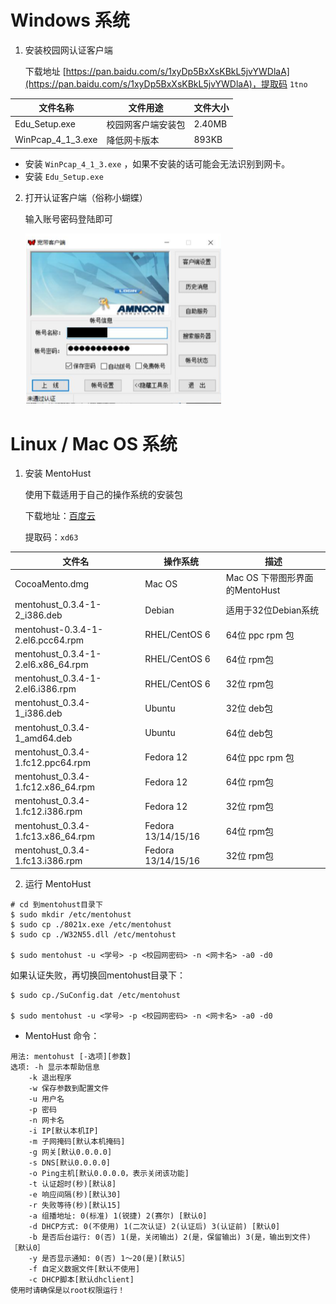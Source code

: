 # Windows 系统

1. 安装校园网认证客户端

   下载地址 [https://pan.baidu.com/s/1xyDp5BxXsKBkL5jvYWDlaA](https://pan.baidu.com/s/1xyDp5BxXsKBkL5jvYWDlaA)，提取码 `1tno`

| 文件名称          | 文件用途           | 文件大小 |
| ----------------- | ------------------ | -------- |
| Edu_Setup.exe     | 校园网客户端安装包 | 2.40MB   |
| WinPcap_4_1_3.exe | 降低网卡版本       | 893KB    |

- 安装 `WinPcap_4_1_3.exe` ，如果不安装的话可能会无法识别到网卡。
- 安装 `Edu_Setup.exe` 

2. 打开认证客户端（俗称小蝴蝶）

   输入账号密码登陆即可

   ![IP](\images\9.png)

# Linux / Mac OS 系统

1. 安装 MentoHust

   使用下载适用于自己的操作系统的安装包

   下载地址：[百度云](https://pan.baidu.com/s/1Oy0ILi6KszilRsc7ZD-0lg)

   提取码：`xd63`

| 文件名                             | 操作系统           | 描述                           |
| ---------------------------------- | ------------------ | ------------------------------ |
| CocoaMento.dmg                     | Mac OS             | Mac OS 下带图形界面的MentoHust |
| mentohust_0.3.4-1-2_i386.deb       | Debian             | 适用于32位Debian系统           |
| mentohust-0.3.4-1-2.el6.pcc64.rpm  | RHEL/CentOS 6      | 64位 ppc rpm 包                |
| mentohust_0.3.4-1-2.el6.x86_64.rpm | RHEL/CentOS 6      | 64位 rpm包                     |
| mentohust_0.3.4-1-2.el6.i386.rpm   | RHEL/CentOS 6      | 32位 rpm包                     |
| mentohust_0.3.4-1_i386.deb         | Ubuntu             | 32位 deb包                     |
| mentohust_0.3.4-1_amd64.deb        | Ubuntu             | 64位 deb包                     |
| mentohust_0.3.4-1.fc12.ppc64.rpm   | Fedora 12          | 64位 ppc rpm 包                |
| mentohust_0.3.4-1.fc12.x86_64.rpm  | Fedora 12          | 64位 rpm包                     |
| mentohust_0.3.4-1.fc12.i386.rpm    | Fedora 12          | 32位 rpm包                     |
| mentohust_0.3.4-1.fc13.x86_64.rpm  | Fedora 13/14/15/16 | 64位 rpm包                     |
| mentohust_0.3.4-1.fc13.i386.rpm    | Fedora 13/14/15/16 | 32位 rpm包                     |

2. 运行 MentoHust

```shell
# cd 到mentohust目录下
$ sudo mkdir /etc/mentohust
$ sudo cp ./8021x.exe /etc/mentohust
$ sudo cp ./W32N55.dll /etc/mentohust

$ sudo mentohust -u <学号> -p <校园网密码> -n <网卡名> -a0 -d0
```

如果认证失败，再切换回mentohust目录下：

```shell
$ sudo cp./SuConfig.dat /etc/mentohust

$ sudo mentohust -u <学号> -p <校园网密码> -n <网卡名> -a0 -d0
```

- MentoHust 命令：

```shell
用法:	mentohust [-选项][参数]
选项:	-h 显示本帮助信息
	-k 退出程序
	-w 保存参数到配置文件
	-u 用户名
	-p 密码
	-n 网卡名
	-i IP[默认本机IP]
	-m 子网掩码[默认本机掩码]
	-g 网关[默认0.0.0.0]
	-s DNS[默认0.0.0.0]
	-o Ping主机[默认0.0.0.0，表示关闭该功能]
	-t 认证超时(秒)[默认8]
	-e 响应间隔(秒)[默认30]
	-r 失败等待(秒)[默认15]
	-a 组播地址: 0(标准) 1(锐捷) 2(赛尔) [默认0]
	-d DHCP方式: 0(不使用) 1(二次认证) 2(认证后) 3(认证前) [默认0]
	-b 是否后台运行: 0(否) 1(是，关闭输出) 2(是，保留输出) 3(是，输出到文件) ［默认0］
	-y 是否显示通知: 0(否) 1～20(是)[默认5］
	-f 自定义数据文件[默认不使用]
	-c DHCP脚本[默认dhclient]
使用时请确保是以root权限运行！
```






<link rel="stylesheet" href="https://cdn.jsdelivr.net/npm/gitalk@1/dist/gitalk.css">

<script src="https://cdn.jsdelivr.net/npm/gitalk@1/dist/gitalk.min.js"></script>
<div id="gitalk-container"></div>
<script>
    const gitalk = new Gitalk({
        clientID: "f997f0370566fec3278e",
        clientSecret: "9e3d0c4c8706ad459f8b15a41e489c4f76525b51",
        repo: "CampusNetworkForSTDU",
        owner: "Dreammer12138",
        admin: ['Dreammer12138'],
        id: location.pathname
    });
    gitalk.render('gitalk-container');
</script>